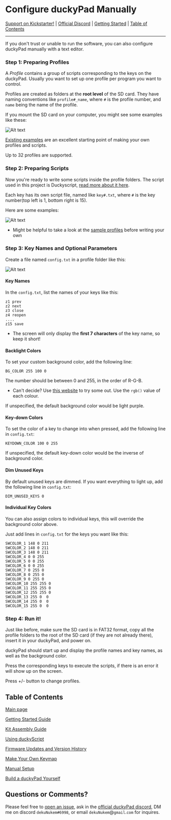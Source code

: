 # Configure duckyPad Manually

[Support on Kickstarter!](https://www.kickstarter.com/projects/dekunukem/duckypad-do-it-all-mechanical-macropad) | [Official Discord](https://discord.gg/4sJCBx5) | [Getting Started](getting_started.md) | [Table of Contents](#table-of-contents)

------

If you don't trust or unable to run the software, you can also configure duckyPad manually with a text editor.

### Step 1: Preparing Profiles

A *Profile* contains a group of scripts corresponding to the keys on the duckyPad. Usually you want to set up one profile per program you want to control.

Profiles are created as folders at the **root level** of the SD card. They have naming conventions like `profile#_name`, where `#` is the profile number, and `name` being the name of the profile.

If you mount the SD card on your computer, you might see some examples like these:

![Alt text](resources/pics/profile_examples.png)

[Existing examples](https://github.com/dekuNukem/duckypad/raw/master/sample_profiles.zip) are an excellent starting point of making your own profiles and scripts.

Up to 32 profiles are supported.

### Step 2: Preparing Scripts

Now you're ready to write some scripts inside the profile folders. The script used in this project is Duckyscript, [read more about it here](duckyscript_info.md).

Each key has its own script file, named like `key#.txt`, where `#` is the key number(top left is 1, bottom right is 15). 

Here are some examples:

![Alt text](resources/pics/key_scripts.png)

* Might be helpful to take a look at the [sample profiles](https://github.com/dekuNukem/duckypad/raw/master/sample_profiles.zip) before writing your own

### Step 3: Key Names and Optional Parameters

Create a file named `config.txt` in a profile folder like this:

![Alt text](resources/pics/config.png)

#### Key Names

In the `config.txt`, list the names of your keys like this:

```
z1 prev
z2 next
z3 close
z4 reopen
....
z15 save
```
* The screen will only display the **first 7 characters** of the key name, so keep it short!

#### Backlight Colors

To set your custom background color, add the following line:

```
BG_COLOR 255 100 0
```

The number should be between 0 and 255, in the order of R-G-B.

* Can't decide? Use [this website](https://www.w3schools.com/colors/colors_picker.asp) to try some out. Use the `rgb()` value of each colour.

If unspecified, the default background color would be light purple.

#### Key-down Colors

To set the color of a key to change into when pressed, add the following line in `config.txt`:

```
KEYDOWN_COLOR 100 0 255
```

If unspecified, the default key-down color would be the inverse of background color.

#### Dim Unused Keys

By default unused keys are dimmed. If you want everything to light up, add the following line in `config.txt`:

```
DIM_UNUSED_KEYS 0
```

#### Individual Key Colors

You can also assign colors to individual keys, this will override the background color above.

Just add lines in `config.txt` for the keys you want like this:

```
SWCOLOR_1 148 0 211
SWCOLOR_2 148 0 211
SWCOLOR_3 148 0 211
SWCOLOR_4 0 0 255
SWCOLOR_5 0 0 255
SWCOLOR_6 0 0 255
SWCOLOR_7 0 255 0
SWCOLOR_8 0 255 0
SWCOLOR_9 0 255 0
SWCOLOR_10 255 255 0
SWCOLOR_11 255 255 0
SWCOLOR_12 255 255 0
SWCOLOR_13 255 0  0
SWCOLOR_14 255 0  0
SWCOLOR_15 255 0  0
```

### Step 4: Run it!

Just like before, make sure the SD card is in FAT32 format, copy all the profile folders to the root of the SD card (if they are not already there), insert it in your duckyPad, and power on.

duckyPad should start up and display the profile names and key names, as well as the background color.

Press the corresponding keys to execute the scripts, if there is an error it will show up on the screen.

Press +/- button to change profiles.

## Table of Contents

[Main page](README.md)

[Getting Started Guide](getting_started.md)

[Kit Assembly Guide](kit_assembly_guide.md)

[Using duckyScript](duckyscript_info.md)

[Firmware Updates and Version History](firmware_updates_and_version_history.md)

[Make Your Own Keymap](./keymap_instructions.md)

[Manual Setup](./manual_setup.md)

[Build a duckyPad Yourself](build_it_yourself.md)

## Questions or Comments?

Please feel free to [open an issue](https://github.com/dekuNukem/duckypad/issues), ask in the [official duckyPad discord](https://discord.gg/4sJCBx5), DM me on discord `dekuNukem#6998`, or email `dekuNukem`@`gmail`.`com` for inquires.